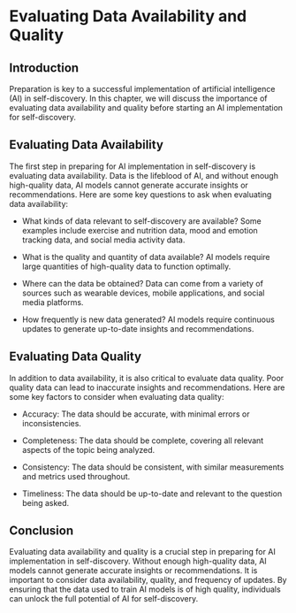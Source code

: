 Evaluating Data Availability and Quality
===============================================================================================================

Introduction
------------

Preparation is key to a successful implementation of artificial intelligence (AI) in self-discovery. In this chapter, we will discuss the importance of evaluating data availability and quality before starting an AI implementation for self-discovery.

Evaluating Data Availability
----------------------------

The first step in preparing for AI implementation in self-discovery is evaluating data availability. Data is the lifeblood of AI, and without enough high-quality data, AI models cannot generate accurate insights or recommendations. Here are some key questions to ask when evaluating data availability:

* What kinds of data relevant to self-discovery are available? Some examples include exercise and nutrition data, mood and emotion tracking data, and social media activity data.

* What is the quality and quantity of data available? AI models require large quantities of high-quality data to function optimally.

* Where can the data be obtained? Data can come from a variety of sources such as wearable devices, mobile applications, and social media platforms.

* How frequently is new data generated? AI models require continuous updates to generate up-to-date insights and recommendations.

Evaluating Data Quality
-----------------------

In addition to data availability, it is also critical to evaluate data quality. Poor quality data can lead to inaccurate insights and recommendations. Here are some key factors to consider when evaluating data quality:

* Accuracy: The data should be accurate, with minimal errors or inconsistencies.

* Completeness: The data should be complete, covering all relevant aspects of the topic being analyzed.

* Consistency: The data should be consistent, with similar measurements and metrics used throughout.

* Timeliness: The data should be up-to-date and relevant to the question being asked.

Conclusion
----------

Evaluating data availability and quality is a crucial step in preparing for AI implementation in self-discovery. Without enough high-quality data, AI models cannot generate accurate insights or recommendations. It is important to consider data availability, quality, and frequency of updates. By ensuring that the data used to train AI models is of high quality, individuals can unlock the full potential of AI for self-discovery.
